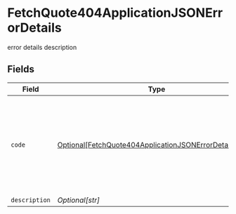 # FetchQuote404ApplicationJSONErrorDetails

error details description


## Fields

| Field                                                                                                                                                                                                                                    | Type                                                                                                                                                                                                                                     | Required                                                                                                                                                                                                                                 | Description                                                                                                                                                                                                                              |
| ---------------------------------------------------------------------------------------------------------------------------------------------------------------------------------------------------------------------------------------- | ---------------------------------------------------------------------------------------------------------------------------------------------------------------------------------------------------------------------------------------- | ---------------------------------------------------------------------------------------------------------------------------------------------------------------------------------------------------------------------------------------- | ---------------------------------------------------------------------------------------------------------------------------------------------------------------------------------------------------------------------------------------- |
| `code`                                                                                                                                                                                                                                   | [Optional[FetchQuote404ApplicationJSONErrorDetailsCode]](../../models/errors/fetchquote404applicationjsonerrordetailscode.md)                                                                                                            | :heavy_minus_sign:                                                                                                                                                                                                                       | The detailed error code associated with HTTP status 404.<br/>* `fx_quote_not_found`: The provided quote cannot be found in the service.<br/>* `fx_fee_configuration_not_found`: The configuration cannot be found for at least one of the fees.<br/> |
| `description`                                                                                                                                                                                                                            | *Optional[str]*                                                                                                                                                                                                                          | :heavy_minus_sign:                                                                                                                                                                                                                       | Description of the error.                                                                                                                                                                                                                |